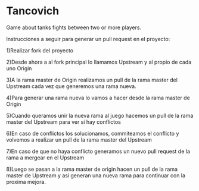 # Tancovich
Game about tanks fights between two or more players.


Instrucciones a seguir para generar un pull request en el proyecto:

1)Realizar fork del proyecto

2)Desde ahora a al fork principal lo llamamos Upstream y al propio de cada uno Origin

3)A la rama master de Origin realizamos un pull de la rama master del Upstream cada vez que generemos una rama nueva.

4)Para generar una rama nueva lo vamos a hacer desde la rama master de Origin 

5)Cuando queramos unir la nueva rama al juego hacemos un pull de la rama master del Upstream para ver si hay conflictos 

6)En caso de conflictos los solucionamos, commiteamos el conflicto y volvemos a realizar un pull de la rama master del Upstream 

7)En caso de que no haya conflicto generamos un nuevo pull request de la rama a mergear en el Upstream 

8)Luego se pasan a la rama master de origin hacen un pull de la rama master de Upstream y asi generan una nueva rama para continuar con la proxima mejora.

